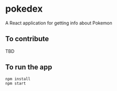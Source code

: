 # pokedex
A React application for getting info about Pokemon

## To contribute
TBD 

## To run the app

    npm install 
    npm start 


<!--stackedit_data:
eyJoaXN0b3J5IjpbMTY5NDk5MDg1NSwtNDI2NzU1Mzc2XX0=
-->